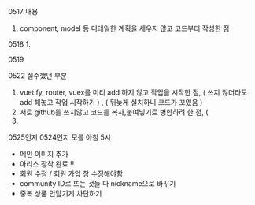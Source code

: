 0517 내용
1. component, model 등 디테일한 계획을 세우지 않고 코드부터 작성한 점

0518
1. 

0519



0522 실수했던 부분

1. vuetify, router, vuex를 미리 add 하지 않고 작업을 시작한 점, ( 쓰지 않더라도 add 해놓고 작업 시작하기 ) , ( 뒤늦게 설치하니 코드가 꼬였음 )
2. 서로 github를 쓰지않고 코드를 복사,붙여넣기로 병합하려 한 점, (
3. 

0525인지 0524인지 모를 아침 5시
- 메인 이미지 추가
- 아리스 장착 완료 !!
- 회원 수정 / 회원 가입 창 수정해야함
- community ID로 뜨는 것들 다 nickname으로 바꾸기
- 중복 상품 안담기게 차단하기
